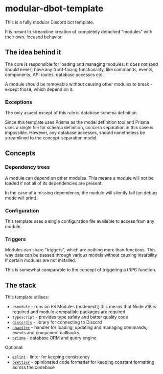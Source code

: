 # modular-dbot-template

This is a fully modular Discord bot template.

It is meant to streamline creation of completely detached "modules" with their own, focused behavior.

## The idea behind it

The core is responsible for loading and managing modules.
It does not (and should never) have any front-facing functionality, like commands, events, components, API routes, database accesses etc.

A module should be removable without causing other modules to break - except those, which depend on it.

### Exceptions

The only aspect except of this rule is database schema definition.

Since this template uses Prisma as the model definition tool and Prisma uses a single file for schema definition, concern separation in this case is impossible.
However, any database accesses, should nonetheless be streamlined to the concept-separation model.

## Concepts

### Dependency trees

A module can depend on other modules. This means a module will not be loaded if not all of its dependencies are present.

In the case of a missing dependency, the module will silently fail (on debug mode will print).

### Configuration

This template uses a single configuration file available to access from any module.

### Triggers

Modules can share "triggers", which are nothing more than functions. This way data can be passed through various models without causing instability if certain modules are not installed.

This is somewhat comparable to the concept of triggering a tRPC function.

## The stack

This template utilises:

- `esmodule` - runs on ES Modules (nodenext); this means that Node v18 is required and module-compatible packages are required
- `typescript` - provides type safety and better quality code
- [`discordjs`](https://github.com/discordjs/discord.js) - library for connecting to Discord
- [`nhandler`](https://github.com/nortex-dev/nhandler) - handler for loading, updating and managing commands, events and component callbacks.
- [`prisma`](https://github.com/prisma/prisma) - database ORM and query engine

Optional:

- [`eslint`](https://eslint.org/) - linter for keeping consistency
- [`prettier`](https://prettier.io/) - opinionated code formatter for keeping constant formatting across the codebase
